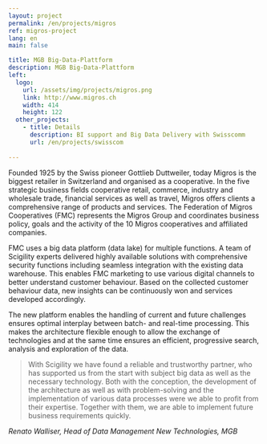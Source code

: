 ```yaml
---
layout: project
permalink: /en/projects/migros
ref: migros-project
lang: en
main: false

title: MGB Big-Data-Plattform
description: MGB Big-Data-Plattform
left:
  logo:
    url: /assets/img/projects/migros.png
    link: http://www.migros.ch
    width: 414
    height: 122
  other_projects:
    - title: Details
      description: BI support and Big Data Delivery with Swisscomm
      url: /en/projects/swisscom
      
---
```


Founded 1925 by the Swiss pioneer Gottlieb Duttweiler, today Migros is the biggest retailer in Switzerland and organised as a cooperative. In the five strategic business fields cooperative retail, commerce, industry and wholesale trade, financial services as well as travel, Migros offers clients a comprehensive range of products and services. The Federation of Migros Cooperatives (FMC) represents the Migros Group and coordinates business policy, goals and the activity of the 10 Migros cooperatives and affiliated companies. 
 
FMC uses a big data platform (data lake) for multiple functions. A team of Scigility experts delivered highly available solutions with comprehensive security functions including seamless integration with the existing data warehouse. This enables FMC marketing to use various digital channels to better understand customer behaviour. Based on the collected customer behaviour data, new insights can be continuously won and services developed accordingly. 

The new platform enables the handling of current and future challenges ensures optimal interplay between batch- and real-time processing. This makes the architecture flexible enough to allow the exchange of technologies and at the same time ensures an efficient, progressive search, analysis and exploration of the data. 
 
> With Scigility we have found a reliable and trustworthy partner, who has supported us from the start with subject big data as well as the necessary technology. Both with the conception, the development of the architecture as well as with problem-solving and the implementation of various data processes were we able to profit from their expertise. Together with them, we are able to implement future business requirements quickly.  

<cite>Renato Walliser, Head of Data Management New Technologies, MGB</cite>
